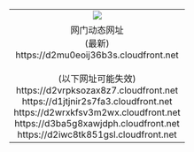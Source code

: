 ﻿<table>
  <tr></tr>
  <tr><td colspan=2 align=center><img src="https://d2mu0eoij36b3s.cloudfront.net/Up/oGate.jpg" /></td></tr>
  <tr><td colspan=2 align=center>网门动态网址<br/>(最新)
<br>https://d2mu0eoij36b3s.cloudfront.net
<br/><br/>(以下网址可能失效)
<br>https://d2vrpksozax8z7.cloudfront.net
<br>https://d1jtjnir2s7fa3.cloudfront.net
<br>https://d2wrxkfsv3m2wx.cloudfront.net
<br>https://d3ba5g8xawjdph.cloudfront.net
<br>https://d2iwc8tk851gsl.cloudfront.net
    </td>
  </tr>
</table>
